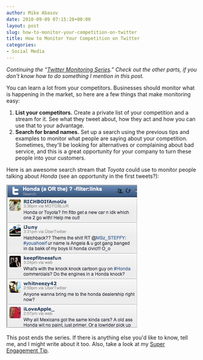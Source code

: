 ```yaml
---
author: Mike Abasov
date: 2010-09-09 07:15:28+00:00
layout: post
slug: how-to-monitor-your-competition-on-twitter
title: How to Monitor Your Competition on Twitter
categories:
- Social Media
---
```


_Continuing the “[Twitter Monitoring Series](/2010/09/05/how-to-monitor-everything-on-twitter/).” Check out the other parts, if you don't know how to do something I mention in this post._

You can learn a lot from your competitors. Businesses should monitor what is happening in the market, so here are a few things that make monitoring easy:

  1. **List your competitors.** Create a private list of your competition and a stream for it. See what they tweet about, how they act and how you can use that to your advantage.
  2. **Search for brand names.** Set up a search using the previous tips and examples to monitor what people are saying about your competition. Sometimes, they'll be looking for alternatives or complaining about bad service, and this is a great opportunity for your company to turn these people into your customers.

Here is an awesome search stream that _Toyota_ could use to monitor people talking about _Honda_ (see an opportunity in the first tweets?):


![Monitoring competition through HootSuite](/wp-content/uploads/2012/06/tumblr_l8hnzjHjpI1qa9j4k.png)


This post ends the series. If there is anything else you'd like to know, tell me, and I might write about it too. Also, take a look at my [Super Engagement Tip](/2010/09/03/how-to-start-engaging-on-twitter-in-seconds/).

<!-- more -->